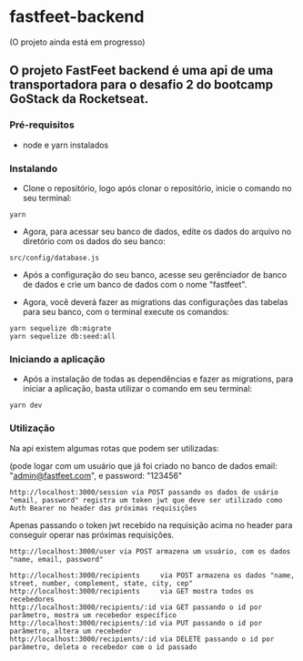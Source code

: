 # fastfeet-backend

  (O projeto ainda está em progresso)
  ## O projeto FastFeet backend é uma api de uma transportadora para o desafio 2 do bootcamp GoStack da Rocketseat.

### Pré-requisitos

   - node e yarn instalados

### Instalando

  - Clone o repositório, logo após clonar o repositório, inicie o comando no seu terminal:
  
  ```
  yarn
  ```
  
  - Agora, para acessar seu banco de dados, edite os dados do arquivo no diretório com os dados do seu banco:
  
  ```
  src/config/database.js
  ```
  
  - Após a configuração do seu banco, acesse seu gerênciador de banco de dados e crie um banco de dados com o nome "fastfeet".

  - Agora, você deverá fazer as migrations das configurações das tabelas para seu banco, com o terminal execute os comandos:
  
  ```
  yarn sequelize db:migrate
  yarn sequelize db:seed:all
  ```
  
### Iniciando a aplicação

  - Após a instalação de todas as dependências e fazer as migrations, para iniciar a aplicação, basta utilizar o comando em seu terminal: 

  ```
  yarn dev
  ```
  
### Utilização

Na api existem algumas rotas que podem ser utilizadas:
  
  (pode logar com um usuário que já foi criado no banco de dados email: "admin@fastfeet.com", e password: "123456"
  ```
  http://localhost:3000/session via POST passando os dados de usário "email, password" registra um token jwt que deve ser utilizado como Auth Bearer no header das próximas requisições
  ```
  
  Apenas passando o token jwt recebido na requisição acima no header para conseguir operar nas próximas requisições.
  
  ```
  http://localhost:3000/user via POST armazena um usuário, com os dados "name, email, password"

  http://localhost:3000/recipients     via POST armazena os dados "name, street, number, complement, state, city, cep" 
  http://localhost:3000/recipients     via GET mostra todos os recebedores
  http://localhost:3000/recipients/:id via GET passando o id por parâmetro, mostra um recebedor específico
  http://localhost:3000/recipients/:id via PUT passando o id por parâmetro, altera um recebedor
  http://localhost:3000/recipients/:id via DELETE passando o id por parâmetro, deleta o recebedor com o id passado
  ```
